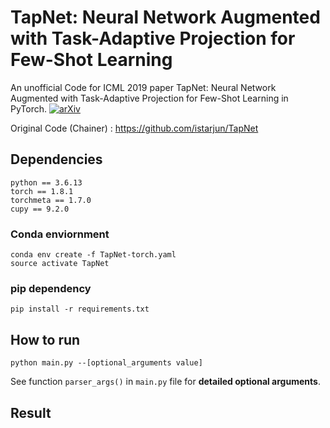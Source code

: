 # TapNet: Neural Network Augmented with Task-Adaptive Projection for Few-Shot Learning

An unofficial Code for ICML 2019 paper TapNet: Neural Network Augmented with Task-Adaptive Projection for Few-Shot Learning in PyTorch. [![arXiv](https://img.shields.io/badge/arXiv-1905.06549-f9f107.svg)](https://arxiv.org/abs/1905.06549)

Original Code (Chainer) : https://github.com/istarjun/TapNet

## Dependencies

```
python == 3.6.13
torch == 1.8.1
torchmeta == 1.7.0
cupy == 9.2.0
```

### Conda enviornment

```
conda env create -f TapNet-torch.yaml
source activate TapNet
```

### pip dependency

```
pip install -r requirements.txt
```

## How to run

```
python main.py --[optional_arguments value]
```

See function `parser_args()` in `main.py` file for **detailed optional arguments**.

## Result



